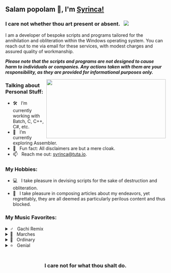 ## Salam popolam 👋, I'm [Syrinca!](https://www.youtube.com/watch?v=POb02mjj2zE/)

### I care not whether thou art present or absent. &nbsp; ![](https://visitor-badge.glitch.me/badge?page_id=iampavangandhi.iampavangandhi&style=flat-square&color=0088cc)

I am a developer of bespoke scripts and programs tailored for the annihilation and obliteration within the Windows operating system. You can reach out to me via email for these services, with modest charges and assured quality of workmanship.

***Please note that the scripts and programs are not designed to cause harm to individuals or companies. Any actions taken with them are your responsibility, as they are provided for informational purposes only.***

<img align="right" height="185" width="375" alt="" src="https://github-readme-stats.vercel.app/api/top-langs/?username=Syrinca" />

### Talking about Personal Stuff:

- 🛠 &nbsp; I’m currently working with Batch, C, C++, C#, etc.
- 🚀 &nbsp; I’m currently exploring Assembler.
- 👾 &nbsp; Fun fact: All disclaimers are but a mere cloak.
- 📫 &nbsp; Reach me out: syrinca@tuta.io.

### My Hobbies:

- 💻 &nbsp; I take pleasure in devising scripts for the sake of destruction and obliteration.
- 📰 &nbsp; I take pleasure in composing articles about my endeavors, yet regrettably, they are all deemed as particularly perilous content and thus blocked.

### My Music Favorites:

<details>
  <summary>♂️ &nbsp; Gachi Remix</summary>
  <ul>
    <li><a href="https://www.youtube.com/watch?v=7Oq6im5CaY8">adaptive strike</a></li>
    <li><a href="https://www.youtube.com/watch?v=sJ2Z93BFROM">Бабы</a></li>
    <li><a href="https://www.youtube.com/watch?v=yaX9nNwdVn4">HARD DRIVE</a></li>
    <li><a href="https://www.youtube.com/watch?v=POb02mjj2zE">Юность в сапогах</a></li>
  </ul>
</details>
    <details>
  <summary>🥁 &nbsp; Marches</summary>
  <ul>
    <li><a href="https://www.youtube.com/watch?v=yWq-2tld57o">Song of the Defenders of Moscow</a></li>
    <li><a href="https://www.youtube.com/watch?v=FdXIGQjnc0M">Тревожный марш</a></li>
    <li><a href="https://www.youtube.com/watch?v=NIDJTHqY7mI">Panteri</a></li>
    <li><a href="https://www.youtube.com/watch?v=yRGgl9KT9rE">Bosanska Artiljerija</a></li>
  </ul>
</details>
    <details>
  <summary>🎵 &nbsp; Ordinary</summary>
  <ul>
    <li><a href="https://www.youtube.com/watch?v=ww9hZfgC2d8">머리어깨무릎발 (H.S.K.T.)</a></li>
  </ul>
</details>
    <details>
  <summary>⭐ &nbsp; Genial</summary>
  <ul>
    <li><a href="https://www.youtube.com/watch?v=6g5ANGOB2dI">The Bottom 2</a></li>
  </ul>
</details>

#

<div align="center">

### I care not for what thou shalt do.

</div>

